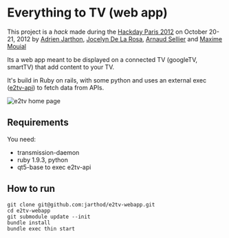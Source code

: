 Everything to TV (web app)
==================

This project is a *hack* made during the [Hackday Paris 2012](http://www.hackdayparis.org/2012) on October 20-21, 2012 by [Adrien Jarthon](https://github.com/jarthod), [Jocelyn De La Rosa](https://github.com/dreewoo), [Arnaud Sellier](https://github.com/arnoo-sel) and [Maxime Mouial](https://github.com/hush-hush)

Its a web app meant to be displayed on a connected TV (googleTV, smartTV) that add content to your TV.

It's build in Ruby on rails, with some python and uses an external exec ([e2tv-api](https://github.com/arnoo-sel/e2tv-api)) to fetch data from APIs.

![e2tv home page](http://dl.dropbox.com/u/623972/e2tv.jpg)

Requirements
------------

You need:

* transmission-daemon
* ruby 1.9.3, python
* qt5-base to exec e2tv-api

How to run
----------

    git clone git@github.com:jarthod/e2tv-webapp.git
    cd e2tv-webapp
    git submodule update --init
    bundle install
    bundle exec thin start
